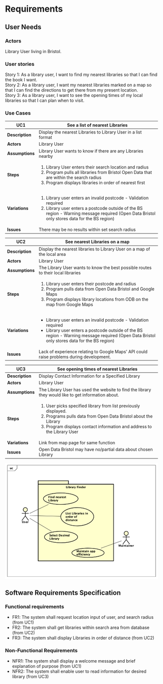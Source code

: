 # Requirements

## User Needs

### Actors
Library User living in Bristol.

### User stories
Story 1: As a library user, I want to find my nearest libraries so that I can find the book I want.  
Story 2: As a library user, I want my nearest libraries marked on a map so that I can find the directions to get there from my present location.  
Story 3: As a library user, I want to see the opening times of my local libraries so that I can plan when to visit.  
### Use Cases

| UC1 | See a list of nearest Libraries | 
| --- | ------------------------------- |
| **Description** | Display the nearest Libraries to Library User in a list format |
| **Actors** | Library User |
| **Assumptions** | Library User wants to know if there are any Libraries nearby</td></tr>
| **Steps** | <ol><li>Library User enters their search location and radius</li><li>Program pulls all libraries from Bristol Open Data that are within the search radius</li><li>Program displays libraries in order of nearest first</li></ol>|
| **Variations** | <ol><li>Library user enters an invalid postcode - Validation required</li><li>Library user enters a postcode outside of the BS region - Warning message required (Open Data Bristol only stores data for the BS region)</li></ol> |
| **Issues** | There may be no results within set search radius |

| UC2 | See nearest Libraries on a map | 
| --- | ------------------------------ |
| **Description** | Display the nearest libraries to Library User on a map of the local area |
| **Actors** | Library User |
| **Assumptions** | The Library User wants to know the best possible routes to their local libraries </td></tr>
| **Steps** | <ol><li>Library user enters their postcode and radius</li><li>Program pulls data from Open Data Bristol and Google Maps</li><li>Program displays library locations from ODB on the map from Google Maps</li></ol> |
| **Variations** | <ul><li>Library user enters an invalid postcode - Validation required</li><li>Library user enters a postcode outside of the BS region - Warning message required (Open Data Bristol only stores data for the BS region)</li></ul> |
| **Issues** | Lack of experience relating to Google Maps' API could raise problems during development. |

| UC3 | See opening times of nearest Libraries | 
| --- | -------------------------------------- |
| **Description** | Display Contact Information for a Specified Library |
| **Actors** | Library User |
| **Assumptions** | The Library User has used the website to find the library they would like to get information about.</td></tr>
| **Steps** | <ol><li>User picks specified library from list previously displayed.</li><li>Programs pulls data from Open Data Bristol about the Library</li><li>Program displays contact information and address to the Library User</li></ol> |
| **Variations** | Link from map page for same function |
| **Issues** | Open Data Bristol may have no/partial data about chosen Library |


![Insert your Use-Case Diagram Here](images/ContextDiagram.png)

## Software Requirements Specification
### Functional requirements

* FR1: The system shall request location input of user, and search radius (from UC1)
* FR2: The system shall get libraries within search area from database (from UC2)
* FR3: The system shall display Libraries in order of distance (from UC2)


### Non-Functional Requirements
* NFR1: The system shall display a welcome message and brief explanation of purpose (from UC1)
* NFR2: The system shall enable user to read information for desired library (from UC3)

